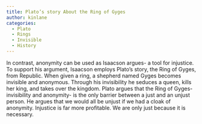 ```yaml
---
title: Plato’s story About the Ring of Gyges
author: kinlane
categories:
  - Plato
  - Rings
  - Invisible
  - History
---
```

In contrast, anonymity can be used as Isaacson argues- a tool for injustice. To support his argument, Isaacson employs Plato’s story, the Ring of Gyges, from Republic. When given a ring, a shepherd named Gyges becomes invisible and anonymous. Through his invisibility he seduces a queen, kills her king, and takes over the kingdom. Plato argues that the Ring of Gyges- invisibility and anonymity- is the only barrier between a just and an unjust person. He argues that we would all be unjust if we had a cloak of anonymity. Injustice is far more profitable. We are only just because it is necessary.